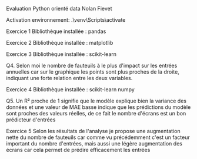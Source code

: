 Evaluation Python orienté data Nolan Fievet

Activation environnement: .\venv\Scripts\activate

Exercice 1 
Bibliothèque installée : pandas

Exercice 2 
Bibliothèque installée : matplotlib

Exercice 3 
Bibliothèque installée : scikit-learn

Q4. Selon moi le nombre de fauteuils à le plus d'impact sur les entrées annuelles car sur le graphique les points sont plus proches de la droite, indiquant une forte relation entre les deux variables.

Exercice 4
Bibliothèque installée : scikit-learn numpy

Q5. Un R² proche de 1 signifie que le modèle explique bien la variance des données et une valeur de MAE basse indique que les prédictions du modèle sont proches des valeurs réelles, de ce fait le nombre d'écrans est un bon prédicteur d'entrées

Exercice 5 
Selon les résultats de l'analyse je propose une augmentation nette du nombre de fauteuils car comme vu précédemment c'est un facteur important du nombre d'entrées, mais aussi une légère augmentation des écrans car cela permet de prédire efficacement les entrées
